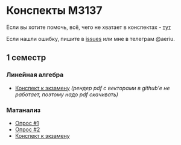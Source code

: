 # Конспекты М3137

Если вы хотите помочь, всё, чего не хватает в конспектах - [тут](https://github.com/Jovvik/M3137year2019/issues/2)

Если нашли ошибку, пишите в [issues](https://github.com/Jovvik/M3137year2019/issues) или мне в телеграм @aeriu.

## 1 семестр

### Линейная алгебра
- [Конспект к экзамену](linear%20algebra/main.pdf) _(рендер pdf с векторами в github'e не работает, поэтому надо pdf скачивать)_

### Матанализ
- [Опрос #1](analysis/opros.pdf)
- [Опрос #2](analysis/opros2.pdf)
- [Конспект к экзамену](analysis/final.pdf)
